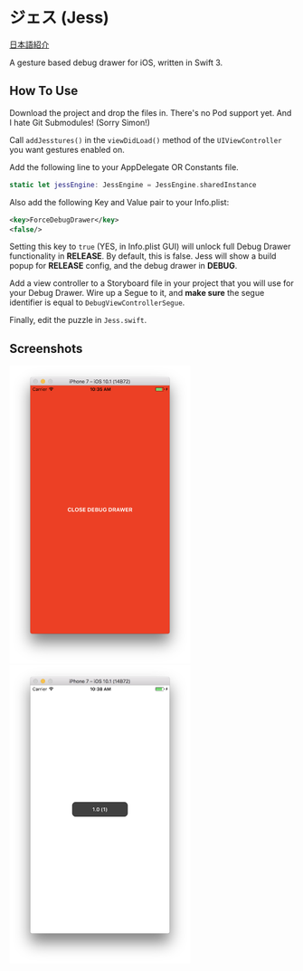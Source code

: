 # ジェス (Jess)
[日本語紹介](./読んでみて下さい.md)

A gesture based debug drawer for iOS, written in Swift 3.

## How To Use
Download the project and drop the files in. There's no Pod support yet. And I hate Git Submodules! (Sorry Simon!)

Call `addJesstures()` in the `viewDidLoad()` method of the `UIViewController` you want gestures enabled on.

Add the following line to your AppDelegate OR Constants file.
```swift
static let jessEngine: JessEngine = JessEngine.sharedInstance
```

Also add the following Key and Value pair to your Info.plist:

```xml
<key>ForceDebugDrawer</key>
<false/>
```
Setting this key to `true` (YES, in Info.plist GUI) will unlock full Debug Drawer functionality in **RELEASE**. By default, this is false. Jess will show a build popup for **RELEASE** config, and the debug drawer in **DEBUG**.

Add a view controller to a Storyboard file in your project that you will use for your Debug Drawer. Wire up a Segue to it, and **make sure** the segue identifier is equal to `DebugViewControllerSegue`.

Finally, edit the puzzle in `Jess.swift`.

## Screenshots

<img src="https://github.com/jtribe/jess/raw/master/Screenshots/Drawer.png" width="320"/>
<img src="https://github.com/jtribe/jess/raw/master/Screenshots/Popup.png" width="320"/>
